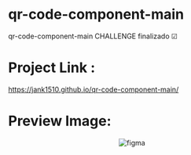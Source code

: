 # qr-code-component-main
qr-code-component-main CHALLENGE finalizado ☑

# Project Link :
https://jank1510.github.io/qr-code-component-main/


# Preview Image:
<p align='center'> 
  
  <img src="https://res.cloudinary.com/dz209s6jk/image/upload/q_auto,w_700/Screenshots/rfiv0lzqvjaqslrpi3fl.jpg" alt="figma"/>

</p>
